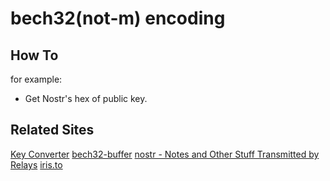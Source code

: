 # bech32(not-m) encoding

## How To

for example:
- Get Nostr's hex of public key.

## Related Sites

[Key Converter](https://damus.io/key/)
[bech32-buffer](https://slowli.github.io/bech32-buffer/)
[nostr - Notes and Other Stuff Transmitted by Relays](https://github.com/nostr-protocol/nostr)
[iris.to](https://iris.to/)
